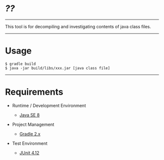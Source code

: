 # *??*

---

This tool is for decompiling and investigating contents of java class files.


---

# Usage

    $ gradle build
    $ java -jar build/libs/xxx.jar [java class file]


---

# Requirements

* Runtime / Development Environment

    * [Java SE 8](http://www.oracle.com/technetwork/java/javase/overview/index.html)

* Project Management

    * [Gradle 2.x](http://gradle.org/)

* Test Environment

    * [JUnit 4.12](http://junit.org/junit4/)